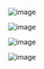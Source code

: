 ![image](https://github.com/user-attachments/assets/74b3020e-9709-4174-a2f9-df6454089db7)


![image](https://github.com/user-attachments/assets/02d9ed1b-e6f6-45fd-8c5f-d3870aa07b4f)


![image](https://github.com/user-attachments/assets/d50ffaeb-d863-47bf-b5f2-4290715d2356)


![image](https://github.com/user-attachments/assets/7321a017-71cb-42ed-8dc2-cc4cfcb8852f)
